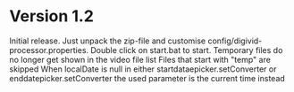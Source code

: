 Version 1.2
===========
Initial release. 
Just unpack the zip-file and customise config/digivid-processor.properties. Double click on start.bat to start.
Temporary files do no longer get shown in the video file list
Files that start with "temp" are skipped
When localDate is null in either startdataepicker.setConverter or enddatepicker.setConverter the used parameter is the current time instead
